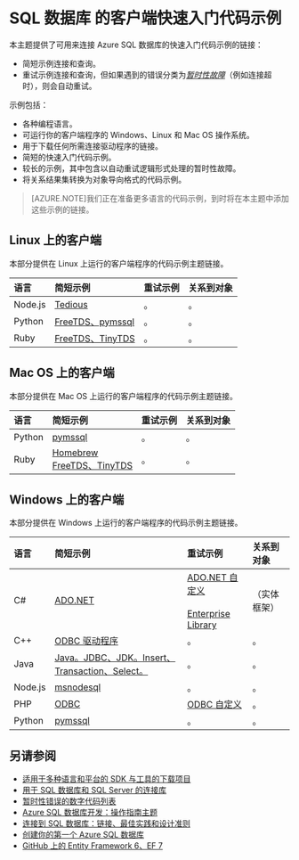 ﻿<properties 
	pageTitle="SQL 数据库的客户端快速入门代码示例 | Microsoft Azure" 
	description="提供 Node.js on Linux、Python on Mac OS、Java 和 Windows、Enterprise Library 和其他许多平台上的 Azure SQL 数据库客户端的代码示例与驱动程序。"
	services="sql-database" 
	documentationCenter="" 
	authors="MightyPen" 
	manager="jeffreyg" 
	editor=""/>


<tags 
	ms.service="sql-database" 
	ms.date="10/29/2015" 
	wacn.date="12/22/2015"/>


# SQL 数据库 的客户端快速入门代码示例


本主题提供了可用来连接 Azure SQL 数据库的快速入门代码示例的链接：


- 简短示例连接和查询。
- 重试示例连接和查询，但如果遇到的错误分类为[*暂时性故障*](/documentation/articles/sql-database-develop-error-messages#bkmk_connection_errors)（例如连接超时），则会自动重试。


示例包括：


- 各种编程语言。
- 可运行你的客户端程序的 Windows、Linux 和 Mac OS 操作系统。
- 用于下载任何所需连接驱动程序的链接。
- 简短的快速入门代码示例。
- 较长的示例，其中包含以自动重试逻辑形式处理的暂时性故障。
- 将关系结果集转换为对象导向格式的代码示例。


> [AZURE.NOTE]我们正在准备更多语言的代码示例，到时将在本主题中添加这些示例的链接。


## Linux 上的客户端


本部分提供在 Linux 上运行的客户端程序的代码示例主题链接。


| 语言 | 简短示例 | 重试示例 | 关系到对象 |
| :-- | :-- | :-- | :-- |
| Node.js | [Tedious](/documentation/articles/sql-database-develop-nodejs-simple-linux) | 。 | 。 |
| Python | [FreeTDS、pymssql](/documentation/articles/sql-database-develop-python-simple-unbutu-linux) | 。 | 。 |
| Ruby | [FreeTDS、TinyTDS](/documentation/articles/sql-database-develop-ruby-simple-linux) | 。 | 。 |


## Mac OS 上的客户端


本部分提供在 Mac OS 上运行的客户端程序的代码示例主题链接。


| 语言 | 简短示例 | 重试示例 | 关系到对象 |
| :-- | :-- | :-- | :-- |
| Python | [pymssql](/documentation/articles/sql-database-develop-python-simple-mac-osx) | 。 | 。 |
| Ruby | [Homebrew<br/>FreeTDS、TinyTDS](/documentation/articles/sql-database-develop-ruby-simple-mac-osx) | 。 | 。 |


## Windows 上的客户端


本部分提供在 Windows 上运行的客户端程序的代码示例主题链接。


| 语言 | 简短示例 | 重试示例 | 关系到对象 |
| :-- | :-- | :-- | :-- |
| C# | [ADO.NET](/documentation/articles/sql-database-develop-dotnet-simple) | [ADO.NET 自定义](/documentation/articles/sql-database-develop-csharp-retry-windows)<br/><br/>[Enterprise Library](/documentation/articles/sql-database-develop-entlib-csharp-retry-windows) | （实体框架） |
| C++ | [ODBC 驱动程序](http://msdn.microsoft.com/zh-cn/library/azure/hh974312.aspx) | 。 | 。 |
| Java | [Java。JDBC、JDK。Insert、Transaction、Select。](/documentation/articles/sql-database-develop-java-simple-windows) | 。 | 。 |
| Node.js | [msnodesql](/documentation/articles/sql-database-develop-nodejs-simple-windows) | 。 | 。 |
| PHP | [ODBC](/documentation/articles/sql-database-develop-php-simple-windows) | [ODBC 自定义](/documentation/articles/sql-database-develop-php-retry-windows) | 。 |
| Python | [pymssql](/documentation/articles/sql-database-develop-python-simple-windows) | 。 | 。 |


## 另请参阅


- [适用于多种语言和平台的 SDK 与工具的下载项目](http://azure.microsoft.com/ZH-CN/downloads/#cmd-line-tools)
- [用于 SQL 数据库和 SQL Server 的连接库](/documentation/articles/sql-database-libraries)
- [暂时性错误的数字代码列表](/documentation/articles/sql-database-develop-error-messages#bkmk_connection_errors)<br/>
- [Azure SQL 数据库开发：操作指南主题](https://msdn.microsoft.com/zh-CN/library/azure/ee621787.aspx)
- [连接到 SQL 数据库：链接、最佳实践和设计准则](/documentation/articles/sql-database-connect-central-recommendations)
- [创建你的第一个 Azure SQL 数据库](/documentation/articles/sql-database-get-started)
- [GitHub 上的 Entity Framework 6、EF 7](http://entityframework.codeplex.com/)

<!---HONumber=Mooncake_1207_2015-->
